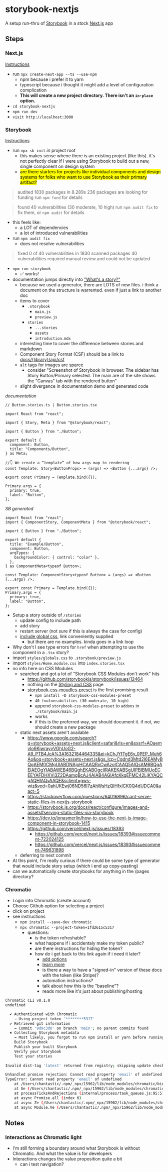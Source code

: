 # storybook-nextjs

A setup run-thru of [Storybook](https://storybook.js.org) in a stock [Next.js](https://nextjs.org) app

## Steps

### Next.js

[Instructions](https://nextjs.org/docs)

- run `npx create-next-app --ts --use-npm`
  - npm because i prefer it to yarn
  - typescript because i thought it might add a level of configuration complication
  - **This will create a new project directory. There isn't an `in-place` option.**
- `cd storybook-nextjs`
- `npm run dev`
- `visit http://localhost:3000`

### Storybook

[Instructions](https://storybook.js.org/docs/react/get-started/install)

- run `npx sb init` _in_ project root
  - this makes sense whene there is an existing project (like this). it's not perfectly clear if I were using Storybook to build out a new, single component on design system
  - <mark>are there starters for projects like individual components and design systems for folks who want to use Storybook as their primary artifact?</mark>

> audited 1830 packages in 8.289s
> 236 packages are looking for funding
> run `npm fund` for details

> found 40 vulnerabilities (30 moderate, 10 high)
> run `npm audit fix` to fix them, or `npm audit` for details

- this feels like:
  - a LOT of dependencies
  - a lot of introduced vulnerabilities
- run `npm audit fix`
  - does not resolve vulnerabilities

> fixed 0 of 40 vulnerabilities in 1830 scanned packages
> 40 vulnerabilities required manual review and could not be updated

- `npm run storybook`
  - ✅ works!
- documentation jumps directly into ["What's a story?"](https://storybook.js.org/docs/react/get-started/whats-a-story)
  - because we used a generator, there are LOTS of new files. i think a document on the structure is warrented. even if just a link to another doc
  - items to cover
    - `.storybook`
      - `main.js`
      - `preview.js`
    - `stories`
      - `...stories`
      - `assets`
      - `introduction.mdx`
  - interesting time to cover the difference between stories and markdown
  - Component Story Format (CSF) should be a link to [docs/{library}/api/csf](https://storybook.js.org/docs/react/api/csf)
  - `alt` tags for images are sparce
    - consider "Screenshot of Storybook in browser. The sidebar has Story Button/Primary selected. The main are of the site shows the "Canvas" tab with the rendered button"
  - slight divergance in documentation demo and generated code

_documentation_

```tsx
// Button.stories.ts | Button.stories.tsx

import React from "react";

import { Story, Meta } from "@storybook/react";

import { Button } from "./Button";

export default {
  component: Button,
  title: "Components/Button",
} as Meta;

//👇 We create a “template” of how args map to rendering
const Template: Story<ButtonProps> = (args) => <Button {...args} />;

export const Primary = Template.bind({});

Primary.args = {
  primary: true,
  label: "Button",
};
```

_SB generated_

```tsx
import React from "react";
import { ComponentStory, ComponentMeta } from "@storybook/react";

import { Button } from "./Button";

export default {
  title: "Example/Button",
  component: Button,
  argTypes: {
    backgroundColor: { control: "color" },
  },
} as ComponentMeta<typeof Button>;

const Template: ComponentStory<typeof Button> = (args) => <Button {...args} />;

export const Primary = Template.bind({});
Primary.args = {
  primary: true,
  label: "Button",
};
```

- Setup a story outside of `/stories`
  - update config to include path
  - add story
  - restart server (not sure if this is always the case for config)
  - [include global css](https://storybook.js.org/docs/react/configure/overview#configure-story-rendering), link conveniently supplied
    - but there are no examples. kinda goes in a link loop
- Why don't I see type errors for `href` when attempting to use the component in a `.tsx` story?
- import `styles/globals.css` to `.storybook/preview.js`
- import `styles/Home.module.css` into `index.stories.tsx`
- no info here on CSS Modules
  - searched and got a lot of "Storybook CSS Modules don't work" hits
    - https://github.com/storybookjs/storybook/issues/12464
    - nothing on the [Styling and CSS](https://storybook.js.org/docs/react/configure/styling-and-css) page
    - [storybook-css-moudles-preset](https://www.npmjs.com/package/storybook-css-modules-preset) is the first promising result
      - `npm install -D storybook-css-modules-preset`
      - `40 fvulnerabilities (30 moderate, 10 high)`
      - append `storybook-css-modules-preset` to `addons` in `./storybook/main.js`
      - works
      - if this is the preferred way, we should document it. if not, we should create a new package
  - static next assets aren't available
    - https://www.google.com/search?q=storybook+assets+next.js&client=safari&rls=en&sxsrf=AOaemvIo6KjwrayvVGhUoG2-A9_PTB4JcA%3A1632184464335&ei=kChJYfTgE6y_0PEP_Muh6Ao&oq=storybook+assets+next.js&gs_lcp=Cgdnd3Mtd2l6EAMyBQgAEM0CMgUIABDNAjoHCAAQRxCwAzoICAAQ5AIQsAM6BQgAEIAEOgYIABAWEB46BQghEKABOgcIIRAKEKABSgUIPBIBMUoECEEYAFDHXVi3Z2DAamgBcAJ4AIAB4AGIAfcKkgEFMC42LjKYAQCgAQHIAQvAAQE&sclient=gws-wiz&ved=0ahUKEwj06ND56I7zAhWsHzQIHfxlCK0Q4dUDCA0&uact=5
    - https://stackoverflow.com/questions/64016896/cant-serve-static-files-in-nextjs-storybook
    - https://storybook.js.org/docs/react/configure/images-and-assets#serving-static-files-via-storybook
    - https://dev.to/jonasmerlin/how-to-use-the-next-js-image-component-in-storybook-1415
    - https://github.com/vercel/next.js/issues/18393
      - https://github.com/vercel/next.js/issues/18393#issuecomment-722024125
      - https://github.com/vercel/next.js/issues/18393#issuecomment-749631898
  - deferring to next commit
- At this point, I'm really curious if there could be some type of generator that would include story setup (which i end up copy-pasting)
- can we automatically create storybooks for anything in the /pages directory?

### Chromatic

- Login into Chromatic (create account)
- Choose Github option for selecting a project
- click on project
- see instructions
  - `npm install --save-dev chromatic`
  - `npx chromatic --project-token=1fd2615c5317`
    - questions:
      - is the token refreshable?
      - what happens if i accidentaly make my token public?
      - are there instructions for hiding the token?
      - how do i get back to this link again if i need it later?
        - [add options](https://www.chromatic.com/docs/cli)
        - [learn more](https://www.chromatic.com/docs/setup)
        - is there a way to have a "signed-in" version of these docs with the token (like Stripe)?
        - automation instructions?
        - talk about how this is the "baseline"?
        - reads more like it's just about publishing/hosting

```bash
Chromatic CLI v0.1.0
undefined

  ✔ Authenticated with Chromatic
    → Using project token '********5317'
  ✔ Retrieved git information
    → Commit '9d9c3d0' on branch 'main'; no parent commits found
  ✖ Collecting Storybook metadata
    → Most likely, you forgot to run npm install or yarn before running Chromatic.
    Build Storybook
    Publish your built Storybook
    Verify your Storybook
    Test your stories
    
Invalid dist-tag 'latest' returned from registry; skipping update check

Unhandled promise rejection: Cannot read property 'email' of undefined
TypeError: Cannot read property 'email' of undefined
    at /Users/chantastic/.npm/_npx/15962/lib/node_modules/chromatic/bin/218.main.cjs:251:291
    at Ge (/Users/chantastic/.npm/_npx/15962/lib/node_modules/chromatic/bin/218.main.cjs:256:99)
    at processTicksAndRejections (internal/process/task_queues.js:95:5)
    at async Promise.all (index 0)
    at async Ze (/Users/chantastic/.npm/_npx/15962/lib/node_modules/chromatic/bin/218.main.cjs:155:214)
    at async Module.Ve (/Users/chantastic/.npm/_npx/15962/lib/node_modules/chromatic/bin/218.main.cjs:155:101)
```

## Notes

### Interactions as Chromatic light
- I'm still forming a boundary around what Storybook is without Chromatic. And what the value is for developers
- Interactions changes the value proposition quite a bit
  - can i test navigation?